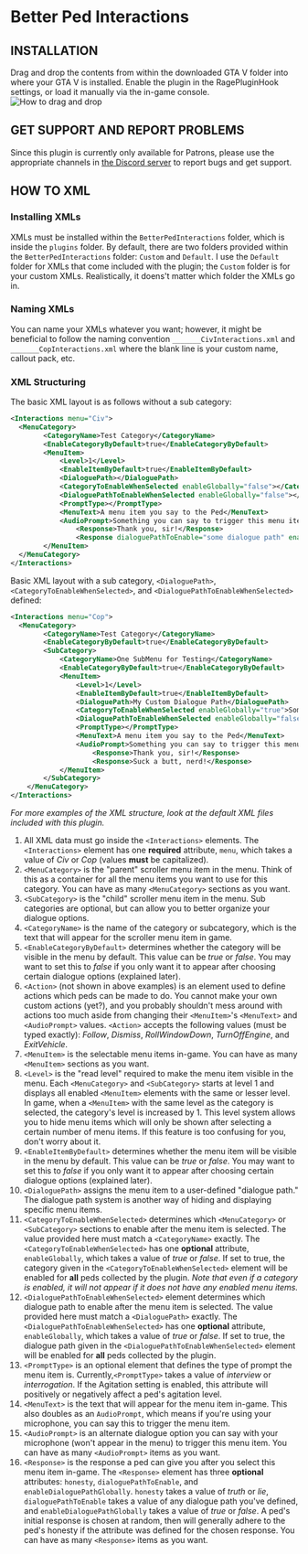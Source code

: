 # Better Ped Interactions
## INSTALLATION
Drag and drop the contents from within the downloaded GTA V folder into where your GTA V is installed.  Enable the plugin in the RagePluginHook settings, or load it manually via the in-game console.
![How to drag and drop](https://i.imgur.com/0O7d7Iw.jpg)

## GET SUPPORT AND REPORT PROBLEMS
Since this plugin is currently only available for Patrons, please use the appropriate channels in [the Discord server](https://discord.gg/cUQaTNQ) to report bugs and get support.

## HOW TO XML
### Installing XMLs
XMLs must be installed within the `BetterPedInteractions` folder, which is inside the `plugins` folder.  By default, there are two folders provided within the `BetterPedInteractions` folder: `Custom` and `Default`.  I use the `Default` folder for XMLs that come included with the plugin; the `Custom` folder is for your custom XMLs.  Realistically, it doens't matter which folder the XMLs go in.

### Naming XMLs
You can name your XMLs whatever you want; however, it might be beneficial to follow the naming convention `_______CivInteractions.xml` and `_______CopInteractions.xml` where the blank line is your custom name, callout pack, etc.

### XML Structuring
The basic XML layout is as follows without a sub category:
```xml
<Interactions menu="Civ">
  <MenuCategory>
        <CategoryName>Test Category</CategoryName>
        <EnableCategoryByDefault>true</EnableCategoryByDefault>
        <MenuItem>
            <Level>1</Level>
            <EnableItemByDefault>true</EnableItemByDefault>
            <DialoguePath></DialoguePath>
            <CategoryToEnableWhenSelected enableGlobally="false"></CategoryToEnableWhenSelected>
            <DialoguePathToEnableWhenSelected enableGlobally="false"></DialoguePathToEnableWhenSelected>
            <PromptType></PromptType>
            <MenuText>A menu item you say to the Ped</MenuText>
            <AudioPrompt>Something you can say to trigger this menu item</AudioPrompt>
                <Response>Thank you, sir!</Response>
                <Response dialoguePathToEnable="some dialogue path" enableDialoguePathGlobally="false">Suck a butt, nerd!</Response>
        </MenuItem>
  </MenuCategory>
</Interactions>
```
Basic XML layout with a sub category, `<DialoguePath>`, `<CategoryToEnableWhenSelected>`, and `<DialoguePathToEnableWhenSelected>` defined:
```xml
<Interactions menu="Cop">
  <MenuCategory>
        <CategoryName>Test Category</CategoryName>
        <EnableCategoryByDefault>true</EnableCategoryByDefault>
        <SubCategory>
            <CategoryName>One SubMenu for Testing</CategoryName>
            <EnableCategoryByDefault>true</EnableCategoryByDefault>
            <MenuItem>
                <Level>1</Level>
                <EnableItemByDefault>true</EnableItemByDefault>
                <DialoguePath>My Custom Dialogue Path</DialoguePath>
                <CategoryToEnableWhenSelected enableGlobally="true">Some Other Category</CategoryToEnableWhenSelected>
                <DialoguePathToEnableWhenSelected enableGlobally="false">Another Dialogue Path</DialoguePathToEnableWhenSelected>
                <PromptType></PromptType>
                <MenuText>A menu item you say to the Ped</MenuText>
                <AudioPrompt>Something you can say to trigger this menu item</AudioPrompt>
                    <Response>Thank you, sir!</Response>
                    <Response>Suck a butt, nerd!</Response>
            </MenuItem>
        </SubCategory>
    </MenuCategory>
</Interactions>
```
*For more examples of the XML structure, look at the default XML files included with this plugin.*

1. All XML data must go inside the `<Interactions>` elements.  The `<Interactions>` element has one **required** attribute, `menu`, which takes a value of *Civ* or *Cop* (values **must** be capitalized).
2. `<MenuCategory>` is the "parent" scroller menu item in the menu.  Think of this as a container for all the menu items you want to use for this category.  You can have as many `<MenuCategory>` sections as you want.
3. `<SubCategory>` is the "child" scroller menu item in the menu.  Sub categories are optional, but can allow you to better organize your dialogue options.
4. `<CategoryName>` is the name of the category or subcategory, which is the text that will appear for the scroller menu item in game.
5. `<EnableCategoryByDefault>` determines whether the category will be visible in the menu by default.  This value can be *true* or *false*.  You may want to set this to *false* if you only want it to appear after choosing certain dialogue options (explained later).
6. `<Action>` (not shown in above examples) is an element used to define actions which peds can be made to do.  You cannot make your own custom actions (yet?), and you probably shouldn't mess around with actions too much aside from changing their `<MenuItem>`'s `<MenuText>` and `<AudioPrompt>` values.  `<Action>` accepts the following values (must be typed exactly): *Follow*, *Dismiss*, *RollWindowDown*, *TurnOffEngine*, and *ExitVehicle*.
7. `<MenuItem>` is the selectable menu items in-game.  You can have as many `<MenuItem>` sections as you want.
8. `<Level>` is the "read level" required to make the menu item visible in the menu.  Each `<MenuCategory>` and `<SubCategory>` starts at level 1 and displays all enabled `<MenuItem>` elements with the same or lesser level.  In game, when a `<MenuItem>` with the same level as the category is selected, the category's level is increased by 1.  This level system allows you to hide menu items which will only be shown after selecting a certain number of menu items.  If this feature is too confusing for you, don't worry about it.
9. `<EnableItemByDefault>` determines whether the menu item will be visible in the menu by default.  This value can be *true* or *false*.  You may want to set this to *false* if you only want it to appear after choosing certain dialogue options (explained later).
10. `<DialoguePath>` assigns the menu item to a user-defined "dialogue path."  The dialogue path system is another way of hiding and displaying specific menu items.
11. `<CategoryToEnableWhenSelected>` determines which `<MenuCategory>` or `<SubCategory>` sections to enable after the menu item is selected.  The value provided here must match a `<CategoryName>` exactly.  The `<CategoryToEnableWhenSelected>` has one **optional** attribute, `enableGlobally`, which takes a value of *true* or *false*.  If set to true, the category given in the `<CategoryToEnableWhenSelected>` element will be enabled for **all** peds collected by the plugin.  *Note that even if a category is enabled, it will not appear if it does not have any enabled menu items.*
12. `<DialoguePathToEnableWhenSelected>` element determines which dialogue path to enable after the menu item is selected.  The value provided here must match a `<DialoguePath>` exactly.  The `<DialoguePathToEnableWhenSelected>` has one **optional** attribute, `enableGlobally`, which takes a value of *true* or *false*.  If set to true, the dialogue path given in the `<DialoguePathToEnableWhenSelected>` element will be enabled for **all** peds collected by the plugin.
14. `<PromptType>` is an optional element that defines the type of prompt the menu item is.  Currently,`<PromptType>` takes a value of *interview* or *interrogation*.  If the Agitation setting is enabled, this attribute will positively or negatively affect a ped's agitation level.
15. `<MenuText>` is the text that will appear for the menu item in-game.  This also doubles as an `AudioPrompt`, which means if you're using your microphone, you can say this to trigger the menu item.
16. `<AudioPrompt>` is an alternate dialogue option you can say with your microphone (won't appear in the menu) to trigger this menu item.  You can have as many `<AudioPrompt>` items as you want.
17. `<Response>` is the response a ped can give you after you select this menu item in-game.  The `<Response>` element has three **optional** attributes: `honesty`, `dialoguePathToEnable`, and `enableDialoguePathGlobally`.  `honesty` takes a value of *truth* or *lie*, `dialoguePathToEnable` takes a value of any dialogue path you've defined, and `enableDialoguePathGlobally` takes a value of *true* or *false*.  A ped's initial response is chosen at random, then will generally adhere to the ped's honesty if the attribute was defined for the chosen response.  You can have as many `<Response>` items as you want.
